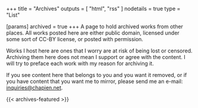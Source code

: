 +++
title = "Archives"
outputs = [ "html", "rss" ]
nodetails = true
type = "List"

[params]
archived = true
+++
A page to hold archived works from other places. All works posted here are either public domain, licensed under some sort of CC-BY license, or posted with permission. 

<!--more-->

Works I host here are ones that I worry are at risk of being lost or censored. Archiving them here does not mean I support or agree with the content. I will try to preface each work with my reason for archiving it.

If you see content here that belongs to you and you want it removed, or if you have content that you want me to mirror, please send me an e-mail: inquiries@chapien.net.

{{< archives-featured >}}